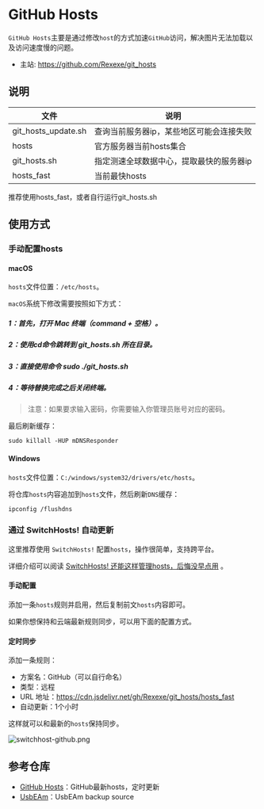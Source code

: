# GitHub Hosts

`GitHub Hosts`主要是通过修改`host`的方式加速`GitHub`访问，解决图片无法加载以及访问速度慢的问题。

- 主站: https://github.com/Rexexe/git_hosts

## 说明

|  文件   | 说明  |
|  ----  | ----  |
| git_hosts_update.sh  | 查询当前服务器ip，某些地区可能会连接失败 |
| hosts  | 官方服务器当前hosts集合 |
| git_hosts.sh  | 指定测速全球数据中心，提取最快的服务器ip |
| hosts_fast  | 当前最快hosts |

推荐使用hosts_fast，或者自行运行git_hosts.sh

## 使用方式


### 手动配置hosts

#### macOS

`hosts`文件位置：`/etc/hosts`。

`macOS`系统下修改需要按照如下方式：

##### 1：首先，打开 Mac 终端（command + 空格）。

##### 2：使用cd命令跳转到 git_hosts.sh 所在目录。

##### 3：直接使用命令 sudo ./git_hosts.sh

##### 4：等待替换完成之后关闭终端。

> 注意：如果要求输入密码，你需要输入你管理员账号对应的密码。

最后刷新缓存：

```shell
sudo killall -HUP mDNSResponder
```

#### Windows

`hosts`文件位置：`C:/windows/system32/drivers/etc/hosts`。

将仓库`hosts`内容追加到`hosts`文件，然后刷新`DNS`缓存：

```shell
ipconfig /flushdns
```

### 通过 SwitchHosts! 自动更新

这里推荐使用 `SwitchHosts!` 配置`hosts`，操作很简单，支持跨平台。

详细介绍可以阅读 [SwitchHosts! 还能这样管理hosts，后悔没早点用](https://mp.weixin.qq.com/s/A37XnD3HdcGSWUflj6JujQ) 。

#### 手动配置

添加一条`hosts`规则并启用，然后复制前文`hosts`内容即可。

如果你想保持和云端最新规则同步，可以用下面的配置方式。

#### 定时同步

添加一条规则：

- 方案名：GitHub（可以自行命名）
- 类型：远程
- URL 地址：https://cdn.jsdelivr.net/gh/Rexexe/git_hosts/hosts_fast
- 自动更新：1个小时

这样就可以和最新的`hosts`保持同步。

![switchhost-github.png](https://cdn.jsdelivr.net/gh/Rexexe/git_hosts/SwitchHosts!.png)


## 参考仓库

- [GitHub Hosts](https://github.com/ineo6/hosts)：GitHub最新hosts，定时更新
- [UsbEAm](https://github.com/dogfight360/UsbEAm)：UsbEAm backup source
